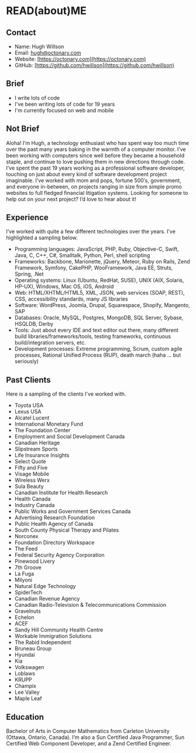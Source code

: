 # READ(about)ME

## Contact

- Name: Hugh Willson
- Email: hugh@octonary.com
- Website: [https://octonary.com](https://octonary.com)
- GitHub: [https://github.com/hwillson](https://github.com/hwillson)

## Brief

- I write lots of code
- I've been writing lots of code for 19 years
- I'm currently focused on web and mobile

## Not Brief

Aloha! I’m Hugh, a technology enthusiast who has spent way too much time over
the past many years baking in the warmth of a computer monitor. I’ve been
working with computers since well before they became a household staple, and
continue to love pushing them in new directions through code. I’ve spent the
past 19 years working as a professional software developer, touching on just
about every kind of software development project imaginable. I've worked with
mom and pops, fortune 500′s, government, and everyone in-between, on projects
ranging in size from simple promo websites to full fledged financial litigation
systems. Looking for someone to help out on your next project? I’d love to hear
about it!

## Experience

I’ve worked with quite a few different technologies over the years. I’ve
highlighted a sampling below.

- Programming languages: JavaScript, PHP, Ruby, Objective-C, Swift, Java, C,
  C++, C#, Smalltalk, Python, Perl, shell scripting
- Frameworks: Backbone, Marionette, jQuery, Meteor, Ruby on Rails, Zend
  Framework, Symfony, CakePHP, WooFramework, Java EE, Struts, Spring, .Net
- Operating systems: Linux (Ubuntu, RedHat, SUSE), UNIX (AIX, Solaris, HP-UX),
  Windows, Mac OS, iOS, Android
- Web: HTML/XHTML/HTML5, XML, JSON, web services (SOAP, REST), CSS,
  accessibility standards, many JS libraries
- Software: WordPress, Joomla, Drupal, Squarespace, Shopify, Mangento, SAP
- Databases: Oracle, MySQL, Postgres, MongoDB, SQL Server, Sybase, HSQLDB, Derby
- Tools: Just about every IDE and text editor out there, many different build
  libraries/frameworks/tools, testing frameworks, continuous build/integration
servers, etc.
- Development processes: Extreme programming, Scrum, custom agile processes,
  Rational Unified Process (RUP), death march (haha ... but seriously)

## Past Clients

Here is a sampling of the clients I've worked with.

- Toyota USA
- Lexus USA
- Alcatel Lucent
- International Monetary Fund
- The Foundation Center
- Employment and Social Development Canada
- Canadian Heritage
- Slipstream Sports
- Life Insurance Insights
- Select Quote
- Fifty and Five
- Visage Mobile
- Wireless Werx
- Sula Beauty
- Canadian Institute for Health Research
- Health Canada
- Industry Canada
- Public Works and Government Services Canada
- Advertising Research Foundation
- Public Health Agency of Canada
- South County Physical Therapy and Pilates
- Norconex
- Foundation Directory Workspace
- The Feed
- Federal Security Agency Corporation
- Pinewood Livery
- 7th Groove
- La Fuga
- Milyoni
- Natural Edge Technology
- SpiderTech
- Canadian Revenue Agency
- Canadian Radio-Television & Telecommunications Commission
- Gravelnuts
- Echelon
- ACEF
- Sandy Hill Community Health Centre
- Workable Immigration Solutions
- The Rabid Independent
- Bruneau Group
- Hyundai
- Kia
- Volkswagen
- Loblaws
- KRUPP
- Champix
- Lee Valley
- Maple Leaf

## Education

Bachelor of Arts in Computer Mathematics from Carleton University (Ottawa,
Ontario, Canada). I’m also a Sun Certified Java Programmer, Sun Certified Web
Component Developer, and a Zend Certified Engineer.
